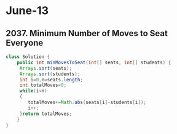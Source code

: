 # June-13
## 2037. Minimum Number of Moves to Seat Everyone
```java
class Solution {
    public int minMovesToSeat(int[] seats, int[] students) {
     Arrays.sort(seats);
     Arrays.sort(students);
     int i=0,n=seats.length;
     int totalMoves=0;
     while(i<n)
     {
        totalMoves+=Math.abs(seats[i]-students[i]);
        i++;
     }return totalMoves;
    }
}
